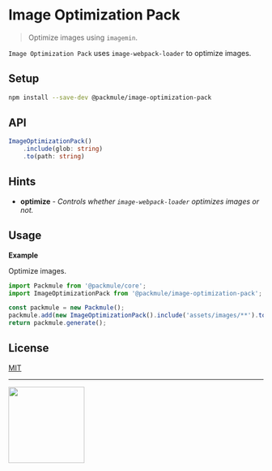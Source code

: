 # Image Optimization Pack

> Optimize images using `imagemin`.

`Image Optimization Pack` uses `image-webpack-loader` to optimize images.

## Setup

```bash
npm install --save-dev @packmule/image-optimization-pack
```

## API

```ts
ImageOptimizationPack()
    .include(glob: string)
    .to(path: string)
```

## Hints

-   **optimize** - _Controls whether `image-webpack-loader` optimizes images or not._

## Usage

**Example**

Optimize images.

```ts
import Packmule from '@packmule/core';
import ImageOptimizationPack from '@packmule/image-optimization-pack';

const packmule = new Packmule();
packmule.add(new ImageOptimizationPack().include('assets/images/**').to('images/'));
return packmule.generate();
```

## License

[MIT](https://choosealicense.com/licenses/mit/)

---

[<img src="https://www.pixelart.at/fileadmin/images/logo-new/logo.svg" width="150">](https://www.pixelart.at/)
